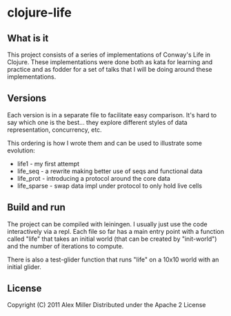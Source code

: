 # clojure-life

## What is it

This project consists of a series of implementations of Conway's Life 
in Clojure.  These implementations were done both as kata for 
learning and practice and as fodder for a set of talks that I will be 
doing around these implementations.

## Versions

Each version is in a separate file to facilitate easy comparison.  It's 
hard to say which one is the best... they explore different styles of 
data representation, concurrency, etc.

This ordering is how I wrote them and can be used to illustrate some 
evolution:

* life1 - my first attempt
* life_seq - a rewrite making better use of seqs and functional data
* life_prot - introducing a protocol around the core data
* life_sparse - swap data impl under protocol to only hold live cells 

## Build and run

The project can be compiled with leiningen.  I usually just use the code
interactively via a repl.  Each file so far has a main entry point with a 
function called "life" that takes an initial world (that can be created 
by "init-world") and the number of iterations to compute.

There is also a test-glider function that runs "life" on a 10x10 world 
with an initial glider.

## License

Copyright (C) 2011 Alex Miller
Distributed under the Apache 2 License

